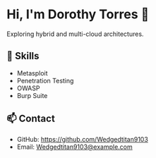 # Hi, I'm Dorothy Torres 👋

Exploring hybrid and multi-cloud architectures.

## 🚀 Skills
- Metasploit
- Penetration Testing
- OWASP
- Burp Suite

## 📫 Contact
- GitHub: https://github.com/Wedgedtitan9103
- Email: Wedgedtitan9103@example.com
